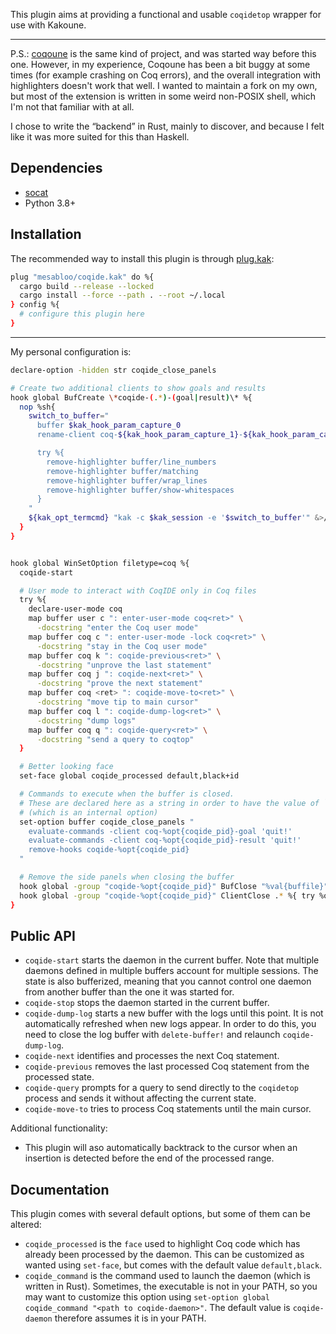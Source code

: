 This plugin aims at providing a functional and usable `coqidetop` wrapper for use with Kakoune.

-----------------

P.S.: [coqoune](https://github.com/guest0x0/coqoune) is the same kind of project, and was started way before this one.
However, in my experience, Coqoune has been a bit buggy at some times (for example crashing on Coq errors), and the overall integration with highlighters doesn't work that well.
I wanted to maintain a fork on my own, but most of the extension is written in some weird non-POSIX shell, which I'm not that familiar with at all.

I chose to write the “backend” in Rust, mainly to discover, and because I felt like it was more suited for this than Haskell.

## Dependencies

- [socat](https://linux.die.net/man/1/socat)
- Python 3.8+

## Installation

The recommended way to install this plugin is through [plug.kak](https://github.com/andreyorst/plug.kak):
```sh
plug "mesabloo/coqide.kak" do %{
  cargo build --release --locked
  cargo install --force --path . --root ~/.local
} config %{
  # configure this plugin here
}
```

------------------------------

My personal configuration is:
```sh
declare-option -hidden str coqide_close_panels

# Create two additional clients to show goals and results
hook global BufCreate \*coqide-(.*)-(goal|result)\* %{
  nop %sh{
    switch_to_buffer="
      buffer $kak_hook_param_capture_0
      rename-client coq-${kak_hook_param_capture_1}-${kak_hook_param_capture_2}

      try %{
        remove-highlighter buffer/line_numbers
        remove-highlighter buffer/matching
        remove-highlighter buffer/wrap_lines
        remove-highlighter buffer/show-whitespaces
      }
    "
    ${kak_opt_termcmd} "kak -c $kak_session -e '$switch_to_buffer'" &>/dev/null </dev/null &
  }
}


hook global WinSetOption filetype=coq %{ 
  coqide-start

  # User mode to interact with CoqIDE only in Coq files
  try %{
    declare-user-mode coq
    map buffer user c ": enter-user-mode coq<ret>" \
      -docstring "enter the Coq user mode"
    map buffer coq c ": enter-user-mode -lock coq<ret>" \
      -docstring "stay in the Coq user mode"
    map buffer coq k ": coqide-previous<ret>" \
      -docstring "unprove the last statement"
    map buffer coq j ": coqide-next<ret>" \
      -docstring "prove the next statement"
    map buffer coq <ret> ": coqide-move-to<ret>" \
      -docstring "move tip to main cursor"
    map buffer coq l ": coqide-dump-log<ret>" \
      -docstring "dump logs"
    map buffer coq q ": coqide-query<ret>" \
      -docstring "send a query to coqtop"
  }

  # Better looking face
  set-face global coqide_processed default,black+id

  # Commands to execute when the buffer is closed.
  # These are declared here as a string in order to have the value of `%opt{coqide_pid}`
  # (which is an internal option)
  set-option buffer coqide_close_panels "
    evaluate-commands -client coq-%opt{coqide_pid}-goal 'quit!'
    evaluate-commands -client coq-%opt{coqide_pid}-result 'quit!'
    remove-hooks coqide-%opt{coqide_pid}
  "

  # Remove the side panels when closing the buffer
  hook global -group "coqide-%opt{coqide_pid}" BufClose "%val{buffile}" %{ try %opt{coqide_close_panels} }
  hook global -group "coqide-%opt{coqide_pid}" ClientClose .* %{ try %opt{coqide_close_panels} }
}
```

## Public API

- `coqide-start` starts the daemon in the current buffer.
  Note that multiple daemons defined in multiple buffers account for multiple sessions.
  The state is also bufferized, meaning that you cannot control one daemon from another buffer than the one
  it was started for.
- `coqide-stop` stops the daemon started in the current buffer.
- `coqide-dump-log` starts a new buffer with the logs until this point.
  It is not automatically refreshed when new logs appear.
  In order to do this, you need to close the log buffer with `delete-buffer!` and relaunch `coqide-dump-log`.
- `coqide-next` identifies and processes the next Coq statement.
- `coqide-previous` removes the last processed Coq statement from the processed state.
- `coqide-query` prompts for a query to send directly to the `coqidetop` process and sends it without affecting the current state.
- `coqide-move-to` tries to process Coq statements until the main cursor.

Additional functionality:
- This plugin will aso automatically backtrack to the cursor when an insertion is detected before the end of the processed range.

## Documentation

This plugin comes with several default options, but some of them can be altered:

- `coqide_processed` is the `face` used to highlight Coq code which has already been processed by the daemon.
  This can be customized as wanted using `set-face`, but comes with the default value `default,black`.
- `coqide_command` is the command used to launch the daemon (which is written in Rust).
  Sometimes, the executable is not in your PATH, so you may want to customize this option using `set-option global coqide_command "<path to coqide-daemon>"`.
  The default value is `coqide-daemon` therefore assumes it is in your PATH.
